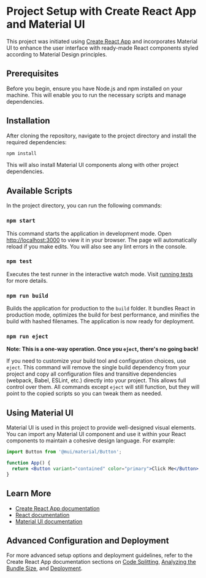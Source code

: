 # Project Setup with Create React App and Material UI

This project was initiated using [Create React App](https://github.com/facebook/create-react-app) and incorporates Material UI to enhance the user interface with ready-made React components styled according to Material Design principles.

## Prerequisites

Before you begin, ensure you have Node.js and npm installed on your machine. This will enable you to run the necessary scripts and manage dependencies.

## Installation

After cloning the repository, navigate to the project directory and install the required dependencies:

```bash
npm install
```

This will also install Material UI components along with other project dependencies.

## Available Scripts

In the project directory, you can run the following commands:

### `npm start`

This command starts the application in development mode. Open [http://localhost:3000](http://localhost:3000) to view it in your browser. The page will automatically reload if you make edits. You will also see any lint errors in the console.

### `npm test`

Executes the test runner in the interactive watch mode. Visit [running tests](https://facebook.github.io/create-react-app/docs/running-tests) for more details.

### `npm run build`

Builds the application for production to the `build` folder. It bundles React in production mode, optimizes the build for best performance, and minifies the build with hashed filenames. The application is now ready for deployment.

### `npm run eject`

**Note: This is a one-way operation. Once you `eject`, there's no going back!**

If you need to customize your build tool and configuration choices, use `eject`. This command will remove the single build dependency from your project and copy all configuration files and transitive dependencies (webpack, Babel, ESLint, etc.) directly into your project. This allows full control over them. All commands except `eject` will still function, but they will point to the copied scripts so you can tweak them as needed.

## Using Material UI

Material UI is used in this project to provide well-designed visual elements. You can import any Material UI component and use it within your React components to maintain a cohesive design language. For example:

```jsx
import Button from '@mui/material/Button';

function App() {
  return <Button variant="contained" color="primary">Click Me</Button>;
}
```

## Learn More

- [Create React App documentation](https://facebook.github.io/create-react-app/docs/getting-started)
- [React documentation](https://reactjs.org/)
- [Material UI documentation](https://mui.com/)

## Advanced Configuration and Deployment

For more advanced setup options and deployment guidelines, refer to the Create React App documentation sections on [Code Splitting](https://facebook.github.io/create-react-app/docs/code-splitting), [Analyzing the Bundle Size](https://facebook.github.io/create-react-app/docs/analyzing-the-bundle-size), and [Deployment](https://facebook.github.io/create-react-app/docs/deployment).
